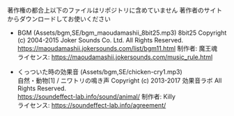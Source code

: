 著作権の都合上以下のファイルはリポジトリに含めていません
著作者のサイトからダウンロードしてお使いください

- BGM (Assets/bgm,SE/bgm_maoudamashii_8bit25.mp3)
8bit25
Copyright (c) 2004-2015 Joker Sounds Co. Ltd. All Rights Reserved.  
https://maoudamashii.jokersounds.com/list/bgm11.html
制作者: 魔王魂  
ライセンス: https://maoudamashii.jokersounds.com/music_rule.html  

- くっついた時の効果音 (Assets/bgm,SE/chicken-cry1.mp3)  
自然・動物[1] / ニワトリの鳴き声
Copyright (c) 2013-2017 効果音ラボ All Rights Reserved.  
https://soundeffect-lab.info/sound/animal/
制作者: Killy  
ライセンス: https://soundeffect-lab.info/agreement/  

